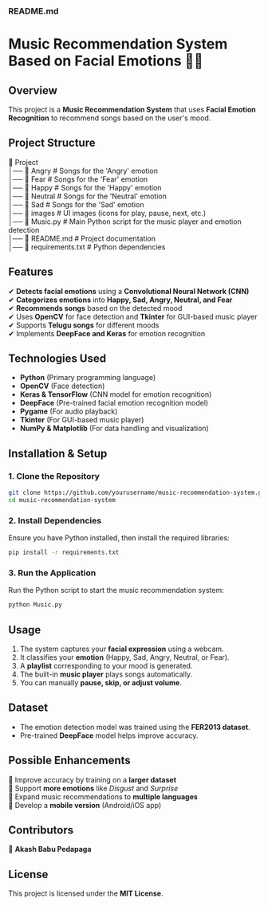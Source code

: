 ### **README.md**

# Music Recommendation System Based on Facial Emotions 🎵😊

## Overview
This project is a **Music Recommendation System** that uses **Facial Emotion Recognition** to recommend songs based on the user's mood.

## Project Structure

📁 Project  
│── 📁 Angry         # Songs for the 'Angry' emotion  
│── 📁 Fear          # Songs for the 'Fear' emotion  
│── 📁 Happy         # Songs for the 'Happy' emotion  
│── 📁 Neutral       # Songs for the 'Neutral' emotion  
│── 📁 Sad           # Songs for the 'Sad' emotion  
│── 📁 images        # UI images (icons for play, pause, next, etc.)  
│── 📄 Music.py      # Main Python script for the music player and emotion detection  
│── 📄 README.md     # Project documentation  
│── 📄 requirements.txt  # Python dependencies  

## Features
✔ **Detects facial emotions** using a **Convolutional Neural Network (CNN)**  
✔ **Categorizes emotions** into **Happy, Sad, Angry, Neutral, and Fear**  
✔ **Recommends songs** based on the detected mood  
✔ Uses **OpenCV** for face detection and **Tkinter** for GUI-based music player  
✔ Supports **Telugu songs** for different moods  
✔ Implements **DeepFace and Keras** for emotion recognition  

## Technologies Used
- **Python** (Primary programming language)
- **OpenCV** (Face detection)
- **Keras & TensorFlow** (CNN model for emotion recognition)
- **DeepFace** (Pre-trained facial emotion recognition model)
- **Pygame** (For audio playback)
- **Tkinter** (For GUI-based music player)
- **NumPy & Matplotlib** (For data handling and visualization)


## Installation & Setup
### 1. Clone the Repository
``` sh
git clone https://github.com/yourusername/music-recommendation-system.git
cd music-recommendation-system
```

### 2. Install Dependencies
Ensure you have Python installed, then install the required libraries:
``` sh
pip install -r requirements.txt
```

### 3. Run the Application
Run the Python script to start the music recommendation system:
```sh
python Music.py
```

## Usage
1. The system captures your **facial expression** using a webcam.
2. It classifies your **emotion** (Happy, Sad, Angry, Neutral, or Fear).
3. A **playlist** corresponding to your mood is generated.
4. The built-in **music player** plays songs automatically.
5. You can manually **pause, skip, or adjust volume**.

## Dataset
- The emotion detection model was trained using the **FER2013 dataset**.
- Pre-trained **DeepFace** model helps improve accuracy.

## Possible Enhancements
🔹 Improve accuracy by training on a **larger dataset**  
🔹 Support **more emotions** like *Disgust* and *Surprise*  
🔹 Expand music recommendations to **multiple languages**  
🔹 Develop a **mobile version** (Android/iOS app)  

## Contributors
👤 **Akash Babu Pedapaga**  
  

## License
This project is licensed under the **MIT License**.

